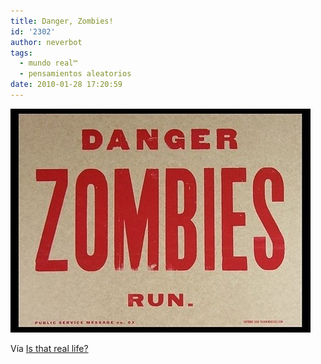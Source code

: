 ```yaml
---
title: Danger, Zombies!
id: '2302'
author: neverbot
tags:
  - mundo real™
  - pensamientos aleatorios
date: 2010-01-28 17:20:59
---
```


![201001281720.jpg](./danger-zombies/201001281720.jpg)

Vía [Is that real life?](http://sebseballade.tumblr.com/post/357705861)